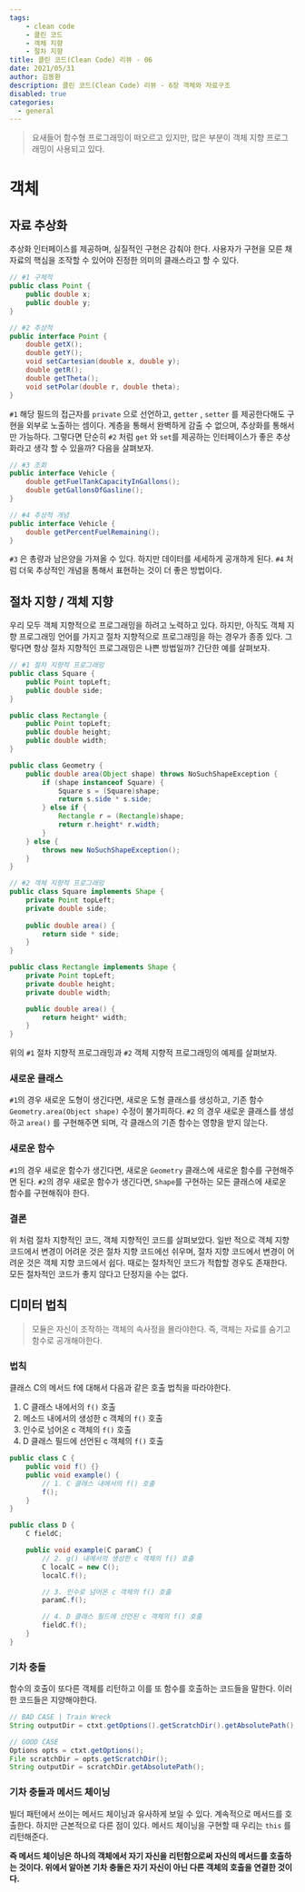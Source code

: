 ```yaml
---
tags: 
    - clean code
    - 클린 코드
    - 객체 지향
    - 절차 지향
title: 클린 코드(Clean Code) 리뷰 - 06
date: 2021/05/31
author: 김동환
description: 클린 코드(Clean Code) 리뷰 - 6장 객체와 자료구조
disabled: true
categories:
  - general
---
```


> 요새들어 함수형 프로그래밍이 떠오르고 있지만, 많은 부분이 객체 지향 프로그래밍이 사용되고 있다.

# 객체

## 자료 추상화

추상화 인터페이스를 제공하며, 실질적인 구현은 감춰야 한다. 사용자가 구현을 모른 채 자료의 핵심을 조작할 수 있어야 진정한 의미의 클래스라고 할 수 있다.

```java
// #1 구체적
public class Point {
	public double x;
	public double y;
}

// #2 추상적
public interface Point {
	double getX();
	double getY();
	void setCartesian(double x, double y);
	double getR();
	double getTheta();
	void setPolar(double r, double theta);
}
```

`#1` 해당 필드의 접근자를 `private` 으로 선언하고, `getter` , `setter` 를 제공한다해도 구현을 외부로 노출하는 셈이다. 계층을 통해서 완벽하게 감출 수 없으며, 추상화를 통해서만 가능하다. 그렇다면 단순히 `#2` 처럼 `get` 와 `set`를 제공하는 인터페이스가 좋은 추상화라고 생각 할 수 있을까? 다음을 살펴보자.

```java
// #3 조회
public interface Vehicle {
	double getFuelTankCapacityInGallons();
	double getGallonsOfGasline();
}

// #4 추상적 개념
public interface Vehicle {
	double getPercentFuelRemaining();
}
```

`#3` 은 총량과 남은양을 가져올 수 있다. 하지만 데이터를 세세하게 공개하게 된다. `#4` 처럼 더욱 추상적인 개념을 통해서 표현하는 것이 더 좋은 방법이다.

## 절차 지향 / 객체 지향

우리 모두 객체 지향적으로 프로그래밍을 하려고 노력하고 있다. 하지만, 아직도 객체 지향 프로그래밍 언어를 가지고 절차 지향적으로 프로그래밍을 하는 경우가 종종 있다. 그렇다면 항상 절차 지향적인 프로그래밍은 나쁜 방법일까? 간단한 예를 살펴보자.

```java
// #1 절차 지향적 프로그래밍
public class Square {
	public Point topLeft;
	public double side;
}

public class Rectangle {
	public Point topLeft;
	public double height;
	public double width;
}

public class Geometry {
	public double area(Object shape) throws NoSuchShapeException {
		if (shape instanceof Square) {
			Square s = (Square)shape;
			return s.side * s.side;
		} else if {
			Rectangle r = (Rectangle)shape;
			return r.height* r.width;
		}
	} else {
		throws new NoSuchShapeException();
	}
}
```

```java
// #2 객체 지향적 프로그래밍
public class Square implements Shape {
	private Point topLeft;
	private double side;
	
	public double area() {
		return side * side;
	}
}

public class Rectangle implements Shape {
	private Point topLeft;
	private double height;
	private double width;

	public double area() {
		return height* width;
	}
}
```

위의 `#1` 절차 지향적 프로그래밍과 `#2` 객체 지향적 프로그래밍의 예제를 살펴보자.

### 새로운 클래스

`#1`의 경우 새로운 도형이 생긴다면, 새로운 도형 클래스를 생성하고, 기존 함수 `Geometry.area(Object shape)` 수정이 불가피하다. `#2` 의 경우 새로운 클래스를 생성하고 `area()` 를 구현해주면 되며, 각 클래스의 기존 함수는 영향을 받지 않는다.

### 새로운 함수

`#1`의 경우 새로운 함수가 생긴다면, 새로운 `Geometry` 클래스에 새로운 함수를 구현해주면 된다. `#2`의 경우 새로운 함수가 생긴다면, `Shape`를 구현하는 모든 클래스에 새로운 함수를 구현해줘야 한다.

### 결론

위 처럼 절차 지향적인 코드, 객체 지향적인 코드를 살펴보았다. 일반 적으로 객체 지향 코드에서 변경이 어려운 것은 절차 지향 코드에선 쉬우며, 절차 지향 코드에서 변경이 어려운 것은 객체 지향 코드에서 쉽다.  때로는 절차적인 코드가 적합할 경우도 존재한다. 모든 절차적인 코드가 좋지 않다고 단정지을 수는 없다.

## 디미터 법칙

> 모듈은 자신이 조작하는 객체의 속사정을 몰라야한다. 즉, 객체는 자료를 숨기고 함수로 공개해야한다.

### 법칙

클래스 C의 메서드 f에 대해서 다음과 같은 호출 법칙을 따라야한다.

1. C 클래스 내에서의 `f()` 호출
2. 메소드 내에서의 생성한 c 객체의 `f()` 호출
3. 인수로 넘어온 c 객체의 `f()` 호출
4. D 클래스 필드에 선언된 c 객체의 `f()` 호출

```java
public class C {
	public void f() {}
	public void example() { 
		// 1. C 클래스 내에서의 f() 호출
		f(); 
	}
}

public class D {
	C fieldC;

	public void example(C paramC) {
		// 2. g() 내에서의 생성한 c 객체의 f() 호출
		C localC = new C();
		localC.f();

		// 3. 인수로 넘어온 c 객체의 f() 호출 
		paramC.f();

		// 4. D 클래스 필드에 선언된 c 객체의 f() 호출
		fieldC.f();
	}
}
```

### 기차 충돌

함수의 호출이 또다른 객체를 리턴하고 이를 또 함수를 호출하는 코드들을 말한다. 이러한 코드들은 지양해야한다.

```java
// BAD CASE | Train Wreck
String outputDir = ctxt.getOptions().getScratchDir().getAbsolutePath();

// GOOD CASE
Options opts = ctxt.getOptions();
File scratchDir = opts.getScratchDir();
String outputDir = scratchDir.getAbsolutePath();
```

### 기차 충돌과 메서드 체이닝

빌더 패턴에서 쓰이는 메서드 체이닝과 유사하게 보일 수 있다. 계속적으로 메서드를 호출한다. 하지만 근본적으로 다른 점이 있다. 메서드 체이닝을 구현할 때 우리는 `this` 를 리턴해준다.

**즉 메서드 체이닝은 하나의 객체에서 자기 자신을 리턴함으로써 자신의 메서드를 호출하는 것이다. 위에서 알아본 기차 충돌은 자기 자신이 아닌 다른 객체의 호출을 연결한 것이다.**